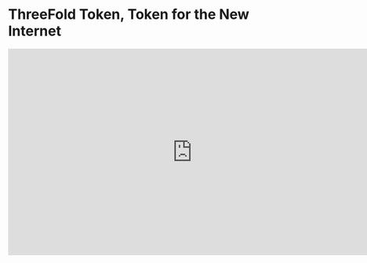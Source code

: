 # ThreeFold Token, Token for the New Internet

<iframe width="750" height="421" src="https://www.youtube.com/embed/yW-kygTTOWI" frameborder="0" allow="autoplay; encrypted-media" allowfullscreen></iframe>